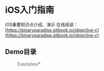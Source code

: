 # iOS入门指南

iOS重要知识点介绍、演示
在线阅读：[https://binaryparadise.gitbook.io/objective-c](https://binaryparadise.gitbook.io/objective-c)

## Demo目录

> Examples/*
